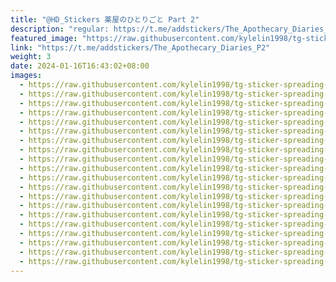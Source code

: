 ```yaml
---
title: "@HD_Stickers 薬屋のひとりごと Part 2"
description: "regular: https://t.me/addstickers/The_Apothecary_Diaries_P2"
featured_image: "https://raw.githubusercontent.com/kylelin1998/tg-sticker-spreading-worldwide-images/main/img/ffeaab17-d83a-42f2-bef8-a1ba91a21248.jpg"
link: "https://t.me/addstickers/The_Apothecary_Diaries_P2"
weight: 3
date: 2024-01-16T16:43:02+08:00
images:
  - https://raw.githubusercontent.com/kylelin1998/tg-sticker-spreading-worldwide-images/main/img/ffeaab17-d83a-42f2-bef8-a1ba91a21248.jpg
  - https://raw.githubusercontent.com/kylelin1998/tg-sticker-spreading-worldwide-images/main/img/b6f2940b-72d9-454a-a033-632f9b586e1a.jpg
  - https://raw.githubusercontent.com/kylelin1998/tg-sticker-spreading-worldwide-images/main/img/31b15509-8f18-4ca5-ab26-a78fd5f23969.jpg
  - https://raw.githubusercontent.com/kylelin1998/tg-sticker-spreading-worldwide-images/main/img/7ec64aa2-bfa8-414f-896f-d9bd7657d779.jpg
  - https://raw.githubusercontent.com/kylelin1998/tg-sticker-spreading-worldwide-images/main/img/6967eb0f-70cc-4f1b-a44c-2f2f67bb8537.jpg
  - https://raw.githubusercontent.com/kylelin1998/tg-sticker-spreading-worldwide-images/main/img/201d6afa-d36f-4c58-b817-d8311dd2509b.jpg
  - https://raw.githubusercontent.com/kylelin1998/tg-sticker-spreading-worldwide-images/main/img/b3c28210-6988-4f10-bc7e-d318ecbd643b.jpg
  - https://raw.githubusercontent.com/kylelin1998/tg-sticker-spreading-worldwide-images/main/img/cfd640c5-137c-4fe1-95d4-ff3c2924578d.jpg
  - https://raw.githubusercontent.com/kylelin1998/tg-sticker-spreading-worldwide-images/main/img/cc17d197-708a-44b9-bf0e-d14b99f12c9f.jpg
  - https://raw.githubusercontent.com/kylelin1998/tg-sticker-spreading-worldwide-images/main/img/491bd01a-212c-47eb-8910-0762ee701690.jpg
  - https://raw.githubusercontent.com/kylelin1998/tg-sticker-spreading-worldwide-images/main/img/3ebaa332-af1d-467c-9812-8463c07e955f.jpg
  - https://raw.githubusercontent.com/kylelin1998/tg-sticker-spreading-worldwide-images/main/img/98b1edc7-2d0e-40fc-901c-01ff858161f6.jpg
  - https://raw.githubusercontent.com/kylelin1998/tg-sticker-spreading-worldwide-images/main/img/22a76641-b993-492a-a32a-5941a1c38f4c.jpg
  - https://raw.githubusercontent.com/kylelin1998/tg-sticker-spreading-worldwide-images/main/img/eb0578f1-e016-40be-9980-a2738225762f.jpg
  - https://raw.githubusercontent.com/kylelin1998/tg-sticker-spreading-worldwide-images/main/img/89a171c1-c3a1-4548-9d93-8d1d3e5697fb.jpg
  - https://raw.githubusercontent.com/kylelin1998/tg-sticker-spreading-worldwide-images/main/img/c2c6b2ef-957b-44ed-aa11-da6706b9bea3.jpg
  - https://raw.githubusercontent.com/kylelin1998/tg-sticker-spreading-worldwide-images/main/img/9e0e778f-26e3-4374-9063-eaf3501ad63c.jpg
  - https://raw.githubusercontent.com/kylelin1998/tg-sticker-spreading-worldwide-images/main/img/09f746c4-f7f3-4aa0-99ee-383846c4fcbc.jpg
  - https://raw.githubusercontent.com/kylelin1998/tg-sticker-spreading-worldwide-images/main/img/c5796660-0c70-4afe-8fa2-7c9f271cf6c1.jpg
  - https://raw.githubusercontent.com/kylelin1998/tg-sticker-spreading-worldwide-images/main/img/b48c30ac-6959-4e44-b61c-58cb258f8468.jpg
---
```

